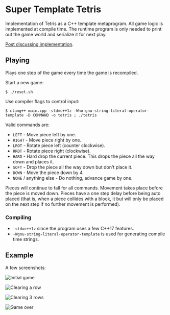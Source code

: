# Super Template Tetris

Implementation of Tetris as a C++ template metaprogram. All game logic is implemented at compile time.
The runtime program is only needed to print out the game world and serialize it for next play.

[Post discussing implementation](http://blog.mattbierner.com/stupid-template-tricks-super-template-tetris).

## Playing
Plays one step of the game every time the game is recompiled. 

Start a new game:

```
$ ./reset.sh
```

Use compiler flags to control input:

```
$ clang++ main.cpp -std=c++1z -Wno-gnu-string-literal-operator-template -D COMMAND -o tetris ; ./tetris
```

Valid commands are:

* `LEFT` - Move piece left by one.
* `RIGHT` - Move piece right by one.
* `LROT` - Rotate piece left (counter clockwise).
* `RROT` - Rotate piece right (clockwise).
* `HARD` - Hard drop the current piece. This drops the piece all the way down and places it.
* `SOFT` - Drop the piece all the way down but don't place it.
* `DOWN` - Move the piece down by 4.
* `NONE` / anything else - Do nothing, advance game by one.

Pieces will continue to fall for all commands. Movement takes place before the piece
is moved down. Pieces have a one step delay before being auto placed (that is, when
a piece collides with a block, it but will only be placed on the next step
if no further movement is performed). 

### Compiling
* `-std=c++1z` since the program uses a few C++17 features.
* `-Wgnu-string-literal-operator-template` is used for generating compile time strings.


## Example
A few screenshots:

![Initial game](/documentation/1.png?raw=true)

![Clearing a row](/documentation/2.png?raw=true)

![Clearing 3 rows](/documentation/3.png?raw=true)

![Game over](/documentation/4.png?raw=true)